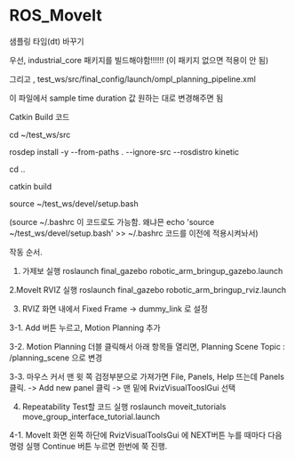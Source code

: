 # ROS_MoveIt

샘플링 타임(dt) 바꾸기

우선, industrial_core 패키지를 빌드해야함!!!!!! (이 패키지 없으면 적용이 안 됨)

그리고 , test_ws/src/final_config/launch/ompl_planning_pipeline.xml

이 파일에서 sample time duration 값 원하는 대로 변경해주면 됨



Catkin Build 코드

cd ~/test_ws/src

rosdep install -y --from-paths . --ignore-src --rosdistro kinetic

cd ..

catkin build

source ~/test_ws/devel/setup.bash

(source ~/.bashrc 이 코드로도 가능함. 왜냐믄  echo 'source ~/test_ws/devel/setup.bash' >> ~/.bashrc 코드를 이전에 적용시켜놔서)




작동 순서.
1. 가제보 실행
roslaunch final_gazebo robotic_arm_bringup_gazebo.launch

2.MoveIt RVIZ 실행
roslaunch final_gazebo robotic_arm_bringup_rviz.launch

3. RVIZ 화면 내에서 Fixed Frame -> dummy_link 로 설정

3-1. Add 버튼 누르고, Motion Planning 추가

3-2. Motion Planning 더블 클릭해서 아래 항목들 열리면, Planning Scene Topic : /planning_scene 으로 변경

3-3. 마우스 커서 맨 윗 쪽 검정부분으로 가져가면   File, Panels, Help 뜨는데 Panels 클릭. -> Add new panel 클릭 -> 
   맨 밑에 RvizVisualTooslGui 선택
   
4. Repeatability Test할 코드 실행 
roslaunch moveit_tutorials move_group_interface_tutorial.launch

4-1. MoveIt 화면 왼쪽 하단에 RvizVisualToolsGui 에 NEXT버튼 누를 때마다 다음 명령 실행
     Continue 버튼 누르면 한번에 쭉 진행.

